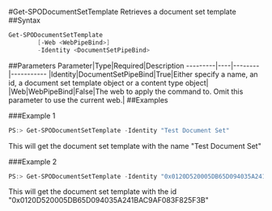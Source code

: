 #Get-SPODocumentSetTemplate
Retrieves a document set template
##Syntax
```powershell
Get-SPODocumentSetTemplate
        [-Web <WebPipeBind>]
        -Identity <DocumentSetPipeBind>
```


##Parameters
Parameter|Type|Required|Description
---------|----|--------|-----------
|Identity|DocumentSetPipeBind|True|Either specify a name, an id, a document set template object or a content type object|
|Web|WebPipeBind|False|The web to apply the command to. Omit this parameter to use the current web.|
##Examples

###Example 1
```powershell
PS:> Get-SPODocumentSetTemplate -Identity "Test Document Set"
```
This will get the document set template with the name "Test Document Set"

###Example 2
```powershell
PS:> Get-SPODocumentSetTemplate -Identity "0x0120D520005DB65D094035A241BAC9AF083F825F3B"
```
This will get the document set template with the id "0x0120D520005DB65D094035A241BAC9AF083F825F3B"
